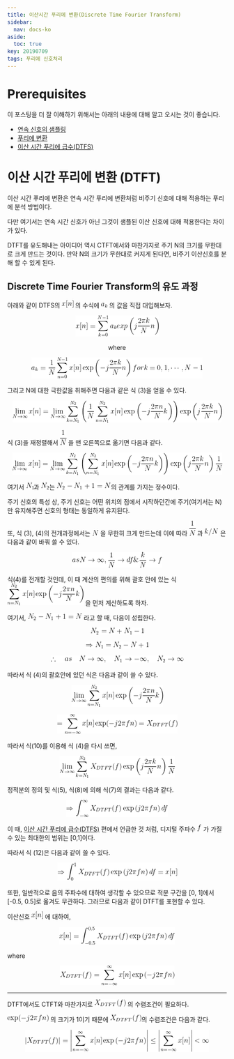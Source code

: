```yaml
---
title: 이산시간 푸리에 변환(Discrete Time Fourier Transform)
sidebar:
  nav: docs-ko
aside:
  toc: true
key: 20190709
tags: 푸리에 신호처리
---
```


# Prerequisites

이 포스팅을 더 잘 이해하기 위해서는 아래의 내용에 대해 알고 오시는 것이 좋습니다.

* [연속 신호의 샘플링](https://angeloyeo.github.io/2022/01/14/sampling_CT_to_DT.html)
* [푸리에 변환](https://angeloyeo.github.io/2019/07/07/CTFT.html)
* [이산 시간 푸리에 급수(DTFS)](https://angeloyeo.github.io/2019/07/08/DTFS.html)

# 이산 시간 푸리에 변환 (DTFT)

이산 시간 푸리에 변환은 연속 시간 푸리에 변환처럼 비주기 신호에 대해 적용하는 푸리에 분석 방법이다.

다만 여기서는 연속 시간 신호가 아닌 그것이 샘플된 이산 신호에 대해 적용한다는 차이가 있다.

DTFT를 유도해내는 아이디어 역시 CTFT에서와 마찬가지로 주기 N의 크기를 무한대로 크게 만드는 것이다. 만약 N의 크기가 무한대로 커지게 된다면, 비주기 이산신호를 분해 할 수 있게 된다.

## Discrete Time Fourier Transform의 유도 과정

아래와 같이 DTFS의 <img src = "https://raw.githubusercontent.com/angeloyeo/angeloyeo.github.io/master/equations/2019-07-09-DTFT/eq1.png"> 의 수식에 <img src = "https://raw.githubusercontent.com/angeloyeo/angeloyeo.github.io/master/equations/2019-07-09-DTFT/eq2.png"> 의 값을 직접 대입해보자.

<p align = "center"> <img src = "https://raw.githubusercontent.com/angeloyeo/angeloyeo.github.io/master/equations/2019-07-09-DTFT/eq3.png"> </p>

<center> where </center>

<p align = "center"> <img src = "https://raw.githubusercontent.com/angeloyeo/angeloyeo.github.io/master/equations/2019-07-09-DTFT/eq4.png"> </p>

그리고 N에 대한 극한값을 취해주면 다음과 같은 식 (3)을 얻을 수 있다.

<p align = "center"> <img src = "https://raw.githubusercontent.com/angeloyeo/angeloyeo.github.io/master/equations/2019-07-09-DTFT/eq5.png"> </p>

식 (3)을 재정렬해서 <img src = "https://raw.githubusercontent.com/angeloyeo/angeloyeo.github.io/master/equations/2019-07-09-DTFT/eq6.png"> 을 맨 오른쪽으로 옮기면 다음과 같다.

<p align = "center"> <img src = "https://raw.githubusercontent.com/angeloyeo/angeloyeo.github.io/master/equations/2019-07-09-DTFT/eq7.png"> </p>

여기서 <img src = "https://raw.githubusercontent.com/angeloyeo/angeloyeo.github.io/master/equations/2019-07-09-DTFT/eq8.png">과 <img src = "https://raw.githubusercontent.com/angeloyeo/angeloyeo.github.io/master/equations/2019-07-09-DTFT/eq9.png">는 <img src = "https://raw.githubusercontent.com/angeloyeo/angeloyeo.github.io/master/equations/2019-07-09-DTFT/eq10.png">의 관계를 가지는 정수이다. 

주기 신호의 특성 상, 주기 신호는 어떤 위치의 점에서 시작하던간에 주기(여기서는 N)만 유지해주면 신호의 형태는 동일하게 유지된다.

또, 식 (3), (4)의 전개과정에서는 <img src = "https://raw.githubusercontent.com/angeloyeo/angeloyeo.github.io/master/equations/2019-07-09-DTFT/eq11.png"> 을 무한히 크게 만드는데 이에 따라 <img src = "https://raw.githubusercontent.com/angeloyeo/angeloyeo.github.io/master/equations/2019-07-09-DTFT/eq12.png"> 과 <img src = "https://raw.githubusercontent.com/angeloyeo/angeloyeo.github.io/master/equations/2019-07-09-DTFT/eq13.png"> 은 다음과 같이 바꿔 쓸 수 있다.

<p align = "center"> <img src = "https://raw.githubusercontent.com/angeloyeo/angeloyeo.github.io/master/equations/2019-07-09-DTFT/eq14.png"> </p>

식(4)를 전개할 것인데, 이 때 계산의 편의를 위해 괄호 안에 있는 식 <img src = "https://raw.githubusercontent.com/angeloyeo/angeloyeo.github.io/master/equations/2019-07-09-DTFT/eq15.png"> 을 먼저 계산하도록 하자.

여기서, <img src = "https://raw.githubusercontent.com/angeloyeo/angeloyeo.github.io/master/equations/2019-07-09-DTFT/eq16.png"> 라고 할 때, 다음이 성립한다.

<p align = "center"> <img src = "https://raw.githubusercontent.com/angeloyeo/angeloyeo.github.io/master/equations/2019-07-09-DTFT/eq17.png"> </p>

<p align = "center"> <img src = "https://raw.githubusercontent.com/angeloyeo/angeloyeo.github.io/master/equations/2019-07-09-DTFT/eq18.png"> </p>

<p align = "center"> <img src = "https://raw.githubusercontent.com/angeloyeo/angeloyeo.github.io/master/equations/2019-07-09-DTFT/eq19.png"> </p>

따라서 식 (4)의 괄호안에 있던 식은 다음과 같이 쓸 수 있다.

<p align = "center"> <img src = "https://raw.githubusercontent.com/angeloyeo/angeloyeo.github.io/master/equations/2019-07-09-DTFT/eq20.png"> </p>

<p align = "center"> <img src = "https://raw.githubusercontent.com/angeloyeo/angeloyeo.github.io/master/equations/2019-07-09-DTFT/eq21.png"> </p>

따라서 식(10)를 이용해 식 (4)을 다시 쓰면,

<p align = "center"> <img src = "https://raw.githubusercontent.com/angeloyeo/angeloyeo.github.io/master/equations/2019-07-09-DTFT/eq22.png"> </p>

정적분의 정의 및 식(5), 식(8)에 의해 식(7)의 결과는 다음과 같다.

<p align = "center"> <img src = "https://raw.githubusercontent.com/angeloyeo/angeloyeo.github.io/master/equations/2019-07-09-DTFT/eq23.png"> </p>

이 때, [이산 시간 푸리에 급수(DTFS)](https://angeloyeo.github.io/2019/07/08/DTFS.html) 편에서 언급한 것 처럼, 디지털 주파수 <img src = "https://raw.githubusercontent.com/angeloyeo/angeloyeo.github.io/master/equations/2019-07-09-DTFT/eq24.png"> 가 가질 수 있는 최대한의 범위는 [0,1]이다.

따라서 식 (12)은 다음과 같이 쓸 수 있다.

<p align = "center"> <img src = "https://raw.githubusercontent.com/angeloyeo/angeloyeo.github.io/master/equations/2019-07-09-DTFT/eq25.png"> </p>

또한, 일반적으로 음의 주파수에 대하여 생각할 수 있으므로 적분 구간을 [0, 1]에서 [-0.5, 0.5]로 옮겨도 무관하다. 그러므로 다음과 같이 DTFT를 표현할 수 있다.

이산신호 <img src = "https://raw.githubusercontent.com/angeloyeo/angeloyeo.github.io/master/equations/2019-07-09-DTFT/eq26.png"> 에 대하여,

<p align = "center"> <img src = "https://raw.githubusercontent.com/angeloyeo/angeloyeo.github.io/master/equations/2019-07-09-DTFT/eq27.png"> </p>

where

<p align = "center"> <img src = "https://raw.githubusercontent.com/angeloyeo/angeloyeo.github.io/master/equations/2019-07-09-DTFT/eq28.png"> </p>

---

DTFT에서도 CTFT와 마찬가지로 <img src = "https://raw.githubusercontent.com/angeloyeo/angeloyeo.github.io/master/equations/2019-07-09-DTFT/eq29.png"> 의 수렴조건이 필요하다.

<img src = "https://raw.githubusercontent.com/angeloyeo/angeloyeo.github.io/master/equations/2019-07-09-DTFT/eq30.png"> 의 크기가 1이기 때문에 <img src = "https://raw.githubusercontent.com/angeloyeo/angeloyeo.github.io/master/equations/2019-07-09-DTFT/eq31.png">의 수렴조건은 다음과 같다.

<p align = "center"> <img src = "https://raw.githubusercontent.com/angeloyeo/angeloyeo.github.io/master/equations/2019-07-09-DTFT/eq32.png"> </p>

